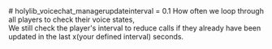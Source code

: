 <type name="holylib_voicechat_managerupdateinterval" category="" is="convar">
	<summary>
		# holylib_voicechat_managerupdateinterval = 0.1
		How often we loop through all players to check their voice states,<br>
		We still check the player's interval to reduce calls if they already have been updated in the last x(your defined interval) seconds.
		<added version="0.8"></added>
	</summary>
</type>